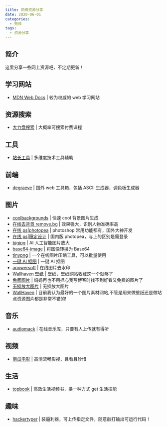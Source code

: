 ```yaml
---
title: 网络资源分享
date: 2020-06-01
categories:
  - 苑帅
tags:
  - 资源分享
---
```


## 简介

这里分享一些网上资源吧，不定期更新！

## 学习网站

- [MDN Web Docs](https://developer.mozilla.org/zh-CN/docs/learn) | 较为权威的 web 学习网站

## 资源搜索

- [大力盘搜索](https://www.dalipan.com/) | 大概率可搜索付费课程

## 工具

- [站长工具](https://tool.chinaz.com/map.aspx) | 多维度技术工具辅助

## 前端

- [degraeve](https://www.degraeve.com/) | 国外 web 工具箱，包括 ASCII 生成器，调色板生成器

## 图片

- [coolbackgrounds](https://coolbackgrounds.io/) | 快速 cool 背景图片生成
- [在线去背景 remove.bg](https://www.remove.bg/) | 效果强大，识别人物准确率高
- [在线 ps|photopea](https://www.photopea.com/) | photoshop 常用功能都有，国外大神开发
- [在线 ps|稿定设计](https://ps.gaoding.com/) | 国内版 photopea，与上的区别是需登录
- [bigjpg](https://bigjpg.com/) | AI 人工智能图片放大
- [base64-image](https://www.base64-image.de/) | 将图像转换为 Base64
- [tinypng](https://tinypng.com/) | 一个在线图片压缩工具，可以批量使用
- [一键 AI 抠图](https://www.isheji.com/cutout/workbench?img_id=60c9b7284a9a3&u=1) | 一键 AI 抠图
- [apowersoft](https://www.apowersoft.cn/image-watermark-remover) | 在线图片去水印
- [Wallhaven 壁纸](https://wallhaven.cc) | 壁纸，壁纸网站收藏这一个就够了
- [免费图片](https://www.pexels.com/zh-cn/) | 妈妈再也不用担心我写博客时找不到好看又免费的图片了
- [无损放大图片](http://waifu2x.udp.jp/index.zh-CN.html) | 无损放大图片
- [WallHaven](https://wallhaven.cc/) | 目前我认为最好的一个图片素材网站,不管是用来做壁纸还是做站点资源图片都是非常不错的!

## 音乐

- [audiomack](https://audiomack.com/) | 在线音乐库，只要有人上传就有得听

## 视频

- [南瓜电影](http://www.nangua5.com/) | 高清流畅影视，且看且珍惜
<!-- - [奈菲影视](https://www.nfmovies.com/)
- [zzz 动漫视频网](http://www.zzzfun.com/)
- [奇米奇米动漫](http://qimiqimi.co/)
- [AGE 动漫](https://www.agefans.tv/)
- [剧迷](https://gimy.co/)
- [樱花动漫](http://www.yhdm.tv/)
- [不求人导航](https://video.bqrdh.com/) | 影视网及其它工具导航 -->

## 生活

- [topbook](https://topbook.cc/overview) | 高效生活视频书，换一种方式 get 生活技能
<!-- - [wikihome](https://zh.wikihow.com/%E9%A6%96%E9%A1%B5) | 互联网上最值得信赖的指南网站 -->

## 趣味

- [hackertyper](https://hackertyper.net) | 装逼利器，可上传指定文件，随意敲打输出可运行代码！
